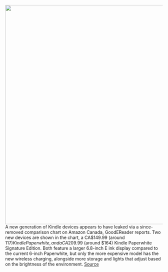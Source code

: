 <img src='https://cdn.vox-cdn.com/thumbor/JtdL4LK2EDDvxwrFFB29QtGC8ic=/0x0:2040x1360/1200x800/filters:focal(857x517:1183x843)/cdn.vox-cdn.com/uploads/chorus_image/image/69881922/akrales_181101_3056_0332.0.jpg' width='700px' /><br/>
A new generation of Kindle devices appears to have leaked via a since-removed comparison chart on Amazon Canada, GoodEReader reports. Two new devices are shown in the chart, a CA$149.99 (around $117) Kindle Paperwhite, and a CA$209.99 (around $164) Kindle Paperwhite Signature Edition. Both feature a larger 6.8-inch E ink display compared to the current 6-inch Paperwhite, but only the more expensive model has the new wireless charging, alongside more storage and lights that adjust based on the brightness of the environment.
<a href='https://www.theverge.com/2021/9/20/22683627/kindle-paperwhite-2021-signature-edition-6-8-inch-screen-wireless-charging'> Source <a/>